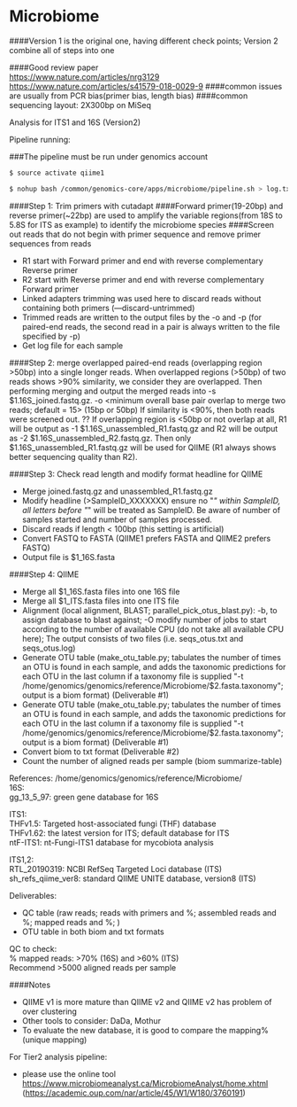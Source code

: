 # Microbiome

####Version 1 is the original one, having different check points; Version 2 combine all of steps into one

####Good review paper  
https://www.nature.com/articles/nrg3129
https://www.nature.com/articles/s41579-018-0029-9
####common issues are usually from PCR bias(primer bias, length bias)
####common sequencing layout: 2X300bp on MiSeq

Analysis for ITS1 and 16S (Version2)

Pipeline running:

###The pipeline must be run under genomics account

```bash
$ source activate qiime1
```

```bash
$ nohup bash /common/genomics-core/apps/microbiome/pipeline.sh > log.txt 2>&1&
```

####Step 1:  Trim primers with cutadapt
####Forward primer(19-20bp) and reverse primer(~22bp) are used to amplify the variable regions(from 18S to 5.8S for ITS as example) to identify the microbiome species
####Screen out reads that do not begin with primer sequence and remove primer sequences from reads 

* R1 start with Forward primer and end with reverse complementary Reverse primer
* R2 start with Reverse primer and end with reverse complementary Forward primer
* Linked adapters trimming was used here to discard reads without containing both primers (—discard-untrimmed) 
* Trimmed reads are written to the output files by the -o and -p (for paired-end reads, the second read in a pair is always written to the file specified by -p)
* Get log file for each sample


####Step 2: merge overlapped paired-end reads (overlapping region >50bp) into a single longer reads. 
When overlapped regions (>50bp) of two reads shows >90% similarity, we consider they are overlapped. Then performing merging and output the merged reads into  -s $1.16S_joined.fastq.gz.
-o <minimum overall base pair overlap to merge two reads; default = 15>  (15bp or 50bp)
If similarity is <90%, then both reads were screened out. ??
If overlapping region is <50bp or not overlap at all, R1 will be output as -1 $1.16S_unassembled_R1.fastq.gz and R2 will be output as -2 $1.16S_unassembled_R2.fastq.gz. Then only $1.16S_unassembled_R1.fastq.gz will be used for QIIME (R1 always shows better sequencing quality than R2).  


####Step 3: Check read length and modify format headline for QIIME
* Merge joined.fastq.gz and unassembled_R1.fastq.gz
* Modify headline (>SampleID_XXXXXXX) ensure no "_" within SampleID, all letters before "_" will be treated as SampleID. Be aware of number of samples started and number of samples processed.
* Discard reads if length < 100bp (this setting is artificial)
* Convert FASTQ to FASTA (QIIME1 prefers FASTA and QIIME2 prefers FASTQ)
* Output file is $1_16S.fasta

####Step 4: QIIME
* Merge all $1_16S.fasta files into one 16S file 
* Merge all $1_ITS.fasta files into one ITS file  
* Alignment (local alignment, BLAST; parallel_pick_otus_blast.py): -b,  to assign database to blast against; -O modify number of jobs to start according to the number of available CPU (do not take all available CPU here); The output consists of two files (i.e. seqs_otus.txt and seqs_otus.log)
* Generate OTU table (make_otu_table.py; tabulates the number of times an OTU is found in each sample, and adds the taxonomic predictions for each OTU in the last column if a taxonomy file is supplied "-t /home/genomics/genomics/reference/Microbiome/$2.fasta.taxonomy"; output is a biom format) (Deliverable #1)
* Generate OTU table (make_otu_table.py; tabulates the number of times an OTU is found in each sample, and adds the taxonomic predictions for each OTU in the last column if a taxonomy file is supplied "-t /home/genomics/genomics/reference/Microbiome/$2.fasta.taxonomy"; output is a biom format) (Deliverable #1)
* Convert biom to txt format (Deliverable #2)
* Count the number of aligned reads per sample (biom summarize-table)  


References: /home/genomics/genomics/reference/Microbiome/  
  16S:  
  gg_13_5_97: green gene database for 16S  
  
  ITS1:  
  THFv1.5: Targeted host-associated fungi (THF) database  
  THFv1.62: the latest version for ITS; default database for ITS  
  ntF-ITS1: nt-Fungi-ITS1 database for mycobiota analysis  
  
  ITS1,2:  
  RTL_20190319: NCBI RefSeq Targeted Loci database (ITS)  
  sh_refs_qiime_ver8: standard QIIME UNITE database, version8 (ITS)  



Deliverables:
* QC table (raw reads; reads with primers and %; assembled reads and %; mapped reads and %; )
* OTU table in both biom and txt formats 

QC to check:  
% mapped reads: >70% (16S) and >60% (ITS)   
Recommend >5000 aligned reads per sample  

####Notes
* QIIME v1 is more mature than QIIME v2 and QIIME v2 has problem of over clustering  
* Other tools to consider: DaDa, Mothur  
* To evaluate the new database, it is good to compare the mapping% (unique mapping)  


For Tier2 analysis pipeline:
- please use the online tool https://www.microbiomeanalyst.ca/MicrobiomeAnalyst/home.xhtml (https://academic.oup.com/nar/article/45/W1/W180/3760191)


